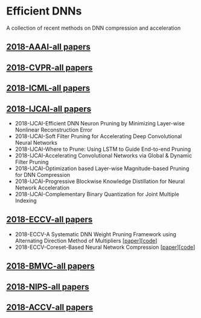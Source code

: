 # Efficient DNNs
A collection of recent methods on DNN compression and acceleration
## [2018-AAAI-all papers]()
## [2018-CVPR-all papers]()
## [2018-ICML-all papers](https://icml.cc/Conferences/2018/Schedule)
## [2018-IJCAI-all papers](https://www.ijcai-18.org/accepted-papers/)
- 2018-IJCAI-Efficient DNN Neuron Pruning by Minimizing Layer-wise Nonlinear Reconstruction Error
- 2018-IJCAI-Soft Filter Pruning for Accelerating Deep Convolutional Neural Networks
- 2018-IJCAI-Where to Prune: Using LSTM to Guide End-to-end Pruning
- 2018-IJCAI-Accelerating Convolutional Networks via Global & Dynamic Filter Pruning
- 2018-IJCAI-Optimization based Layer-wise Magnitude-based Pruning for DNN Compression
- 2018-IJCAI-Progressive Blockwise Knowledge Distillation for Neural Network Acceleration
- 2018-IJCAI-Complementary Binary Quantization for Joint Multiple Indexing
## [2018-ECCV-all papers](http://openaccess.thecvf.com/ECCV2018.py)
- 2018-ECCV-A Systematic DNN Weight Pruning Framework using Alternating Direction Method of Multipliers [[paper]()][[code]()]
- 2018-ECCV-Coreset-Based Neural Network Compression [[paper]()][[code]()]
## [2018-BMVC-all papers]()
## [2018-NIPS-all papers]()
## [2018-ACCV-all papers]()
